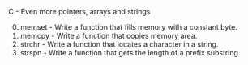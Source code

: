 C - Even more pointers, arrays and strings

0. memset - Write a function that fills memory with a constant byte.
1. memcpy - Write a function that copies memory area.
2. strchr - Write a function that locates a character in a string.
3. strspn - Write a function that gets the length of a prefix substring.
 
